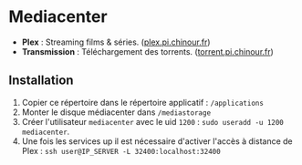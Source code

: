# Mediacenter

- **Plex** : Streaming films & séries. ([plex.pi.chinour.fr](https://plex.pi.chinour.fr))
- **Transmission** : Téléchargement des torrents. ([torrent.pi.chinour.fr](https://torrent.pi.chinour.fr))

## Installation

1. Copier ce répertoire dans le répertoire applicatif : `/applications`
2. Monter le disque médiacenter dans `/mediastorage`
3. Créer l'utilisateur `mediacenter` avec le uid `1200` : `sudo useradd -u 1200 mediacenter`.
4. Une fois les services up il est nécessaire d'activer l'accès à distance de Plex : `ssh user@IP_SERVER -L 32400:localhost:32400`
